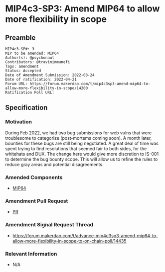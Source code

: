 # MIP4c3-SP3: Amend MIP64 to allow more flexibility in scope

## Preamble

```
MIP4c3-SP#: 3
MIP to be amended: MIP64
Author(s): @psychonaut
Contributors: @travinimmunefi
Tags: amendment
Status: Accepted
Date of Amendment Submission: 2022-03-24
Date of ratification: 2022-04-21
Forum URL: https://forum.makerdao.com/t/mip4c3sp3-amend-mip64-to-allow-more-flexibility-in-scope/14200
Ratification Poll URL: 
```

## Specification

### Motivation

During Feb 2022, we had two bug submissions for web vulns that were troublesome to categorize (post-mortems coming soon). A month later, bounties for these bugs are still being negotiated. A great deal of time was spent trying to find resolutions that seemed fair to both sides, for the whitehats and DUX. The change here would give more discretion to IS-001 to determine the bug bounty scope. This will allow us to refine the rules to reduce gray areas and potential disagreements.

### Amended Components

- [MIP64](https://mips.makerdao.com/mips/details/MIP64)

### Amendment Pull Request

- [PR](https://github.com/makerdao/mips/pull/507)

### Amendment Signal Request Thread

- https://forum.makerdao.com/t/advance-mip4c3sp3-amend-mip64-to-allow-more-flexibility-in-scope-to-on-chain-poll/14435

### Relevant Information

- N/A